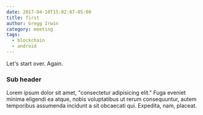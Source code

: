 ```yaml
---
date: 2017-04-10T15:02:07-05:00
title: first
author: Gregg Irwin
category: meeting
tags:
  - blockchain
  - android
---
```


Let's start over. Again.

### Sub header

Lorem ipsum dolor sit amet, "consectetur adipisicing elit." Fuga eveniet minima eligendi ea atque, nobis voluptatibus ut rerum consequuntur, autem temporibus assumenda incidunt a sit obcaecati qui. Expedita, nam, placeat.
